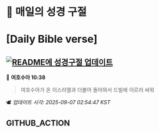 # 🙏 매일의 성경 구절
# [Daily Bible verse]
## [![README에 성경구절 업데이트](https://github.com/DONGSUKA/first_test/actions/workflows/update-readme-bible.yml/badge.svg)](https://github.com/DONGSUKA/first_test/actions/workflows/update-readme-bible.yml)
<!-- START_BIBLE_VERSE -->
📖 **여호수아 10:38**
> 여호수아가 온 이스라엘과 더불어 돌아와서 드빌에 이르러 싸워

🕊️ _업데이트 시각: 2025-09-07 02:54:47 KST_
  <!-- END_BIBLE_VERSE -->
## GITHUB_ACTION
